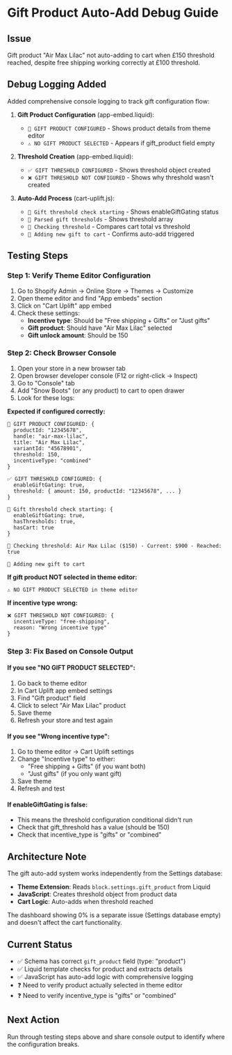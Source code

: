 # Gift Product Auto-Add Debug Guide

## Issue
Gift product "Air Max Lilac" not auto-adding to cart when £150 threshold reached, despite free shipping working correctly at £100 threshold.

## Debug Logging Added
Added comprehensive console logging to track gift configuration flow:

1. **Gift Product Configuration** (app-embed.liquid):
   - `🎁 GIFT PRODUCT CONFIGURED` - Shows product details from theme editor
   - `⚠️ NO GIFT PRODUCT SELECTED` - Appears if gift_product field empty

2. **Threshold Creation** (app-embed.liquid):
   - `✅ GIFT THRESHOLD CONFIGURED` - Shows threshold object created
   - `❌ GIFT THRESHOLD NOT CONFIGURED` - Shows why threshold wasn't created

3. **Auto-Add Process** (cart-uplift.js):
   - `🎁 Gift threshold check starting` - Shows enableGiftGating status
   - `🎁 Parsed gift thresholds` - Shows threshold array
   - `🎁 Checking threshold` - Compares cart total vs threshold
   - `🎁 Adding new gift to cart` - Confirms auto-add triggered

## Testing Steps

### Step 1: Verify Theme Editor Configuration
1. Go to Shopify Admin → Online Store → Themes → Customize
2. Open theme editor and find "App embeds" section
3. Click on "Cart Uplift" app embed
4. Check these settings:
   - **Incentive type**: Should be "Free shipping + Gifts" or "Just gifts"
   - **Gift product**: Should have "Air Max Lilac" selected
   - **Gift unlock amount**: Should be 150

### Step 2: Check Browser Console
1. Open your store in a new browser tab
2. Open browser developer console (F12 or right-click → Inspect)
3. Go to "Console" tab
4. Add "Snow Boots" (or any product) to cart to open drawer
5. Look for these logs:

**Expected if configured correctly:**
```
🎁 GIFT PRODUCT CONFIGURED: {
  productId: "12345678",
  handle: "air-max-lilac",
  title: "Air Max Lilac",
  variantId: "45678901",
  threshold: 150,
  incentiveType: "combined"
}

✅ GIFT THRESHOLD CONFIGURED: {
  enableGiftGating: true,
  threshold: { amount: 150, productId: "12345678", ... }
}

🎁 Gift threshold check starting: {
  enableGiftGating: true,
  hasThresholds: true,
  hasCart: true
}

🎁 Checking threshold: Air Max Lilac ($150) - Current: $900 - Reached: true

🎁 Adding new gift to cart
```

**If gift product NOT selected in theme editor:**
```
⚠️ NO GIFT PRODUCT SELECTED in theme editor
```

**If incentive type wrong:**
```
❌ GIFT THRESHOLD NOT CONFIGURED: {
  incentiveType: "free-shipping",
  reason: "Wrong incentive type"
}
```

### Step 3: Fix Based on Console Output

#### If you see "NO GIFT PRODUCT SELECTED":
1. Go back to theme editor
2. In Cart Uplift app embed settings
3. Find "Gift product" field
4. Click to select "Air Max Lilac" product
5. Save theme
6. Refresh your store and test again

#### If you see "Wrong incentive type":
1. Go to theme editor → Cart Uplift settings
2. Change "Incentive type" to either:
   - "Free shipping + Gifts" (if you want both)
   - "Just gifts" (if you only want gift)
3. Save theme
4. Refresh and test

#### If enableGiftGating is false:
- This means the threshold configuration conditional didn't run
- Check that gift_threshold has a value (should be 150)
- Check that incentive_type is "gifts" or "combined"

## Architecture Note
The gift auto-add system works independently from the Settings database:

- **Theme Extension**: Reads `block.settings.gift_product` from Liquid
- **JavaScript**: Creates threshold object from product data
- **Cart Logic**: Auto-adds when threshold reached

The dashboard showing 0% is a separate issue (Settings database empty) and doesn't affect the cart functionality.

## Current Status
- ✅ Schema has correct `gift_product` field (type: "product")
- ✅ Liquid template checks for product and extracts details
- ✅ JavaScript has auto-add logic with comprehensive logging
- ❓ Need to verify product actually selected in theme editor
- ❓ Need to verify incentive_type is "gifts" or "combined"

## Next Action
Run through testing steps above and share console output to identify where the configuration breaks.

